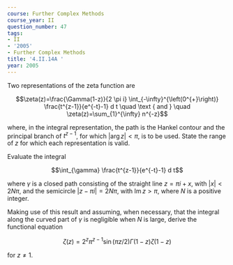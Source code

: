 ```yaml
---
course: Further Complex Methods
course_year: II
question_number: 47
tags:
- II
- '2005'
- Further Complex Methods
title: '4.II.14A '
year: 2005
---
```



Two representations of the zeta function are

$$\zeta(z)=\frac{\Gamma(1-z)}{2 \pi i} \int_{-\infty}^{\left(0^{+}\right)} \frac{t^{z-1}}{e^{-t}-1} d t \quad \text { and } \quad \zeta(z)=\sum_{1}^{\infty} n^{-z}$$

where, in the integral representation, the path is the Hankel contour and the principal branch of $t^{z-1}$, for which $|\arg z|<\pi$, is to be used. State the range of $z$ for which each representation is valid.

Evaluate the integral

$$\int_{\gamma} \frac{t^{z-1}}{e^{-t}-1} d t$$

where $\gamma$ is a closed path consisting of the straight line $z=\pi i+x$, with $|x|<2 N \pi$, and the semicircle $|z-\pi i|=2 N \pi$, with $\operatorname{Im} z>\pi$, where $N$ is a positive integer.

Making use of this result and assuming, when necessary, that the integral along the curved part of $\gamma$ is negligible when $N$ is large, derive the functional equation

$$\zeta(z)=2^{z} \pi^{z-1} \sin (\pi z / 2) \Gamma(1-z) \zeta(1-z)$$

for $z \neq 1$.